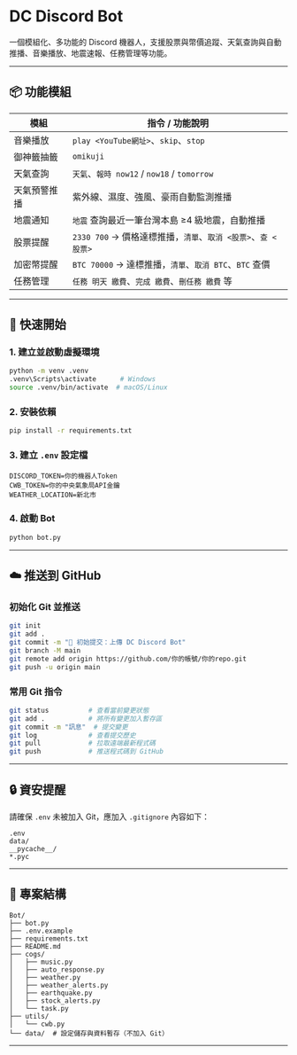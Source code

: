 # DC Discord Bot

一個模組化、多功能的 Discord 機器人，支援股票與幣價追蹤、天氣查詢與自動推播、音樂播放、地震速報、任務管理等功能。

---

## 📦 功能模組

| 模組             | 指令 / 功能說明                                             |
|------------------|----------------------------------------------------------|
| 音樂播放          | `play <YouTube網址>`、`skip`、`stop`                    |
| 御神籤抽籤        | `omikuji`                                                |
| 天氣查詢          | `天氣`、`報時 now12` / `now18` / `tomorrow`             |
| 天氣預警推播      | 紫外線、濕度、強風、豪雨自動監測推播                        |
| 地震通知          | `地震` 查詢最近一筆台灣本島 ≥4 級地震，自動推播            |
| 股票提醒          | `2330 700` → 價格達標推播，`清單`、`取消 <股票>`、`查 <股票>` |
| 加密幣提醒        | `BTC 70000` → 達標推播，`清單`、`取消 BTC`、`BTC` 查價     |
| 任務管理          | `任務 明天 繳費`、`完成 繳費`、`刪任務 繳費` 等            |

---

## 🚀 快速開始

### 1. 建立並啟動虛擬環境
```bash
python -m venv .venv
.venv\Scripts\activate      # Windows
source .venv/bin/activate  # macOS/Linux
```

### 2. 安裝依賴
```bash
pip install -r requirements.txt
```

### 3. 建立 `.env` 設定檔
```env
DISCORD_TOKEN=你的機器人Token
CWB_TOKEN=你的中央氣象局API金鑰
WEATHER_LOCATION=新北市
```

### 4. 啟動 Bot
```bash
python bot.py
```

---

## ☁️ 推送到 GitHub

### 初始化 Git 並推送
```bash
git init
git add .
git commit -m "🎉 初始提交：上傳 DC Discord Bot"
git branch -M main
git remote add origin https://github.com/你的帳號/你的repo.git
git push -u origin main
```

### 常用 Git 指令
```bash
git status          # 查看當前變更狀態
git add .           # 將所有變更加入暫存區
git commit -m "訊息"  # 提交變更
git log             # 查看提交歷史
git pull            # 拉取遠端最新程式碼
git push            # 推送程式碼到 GitHub
```

---

## 🔒 資安提醒
請確保 `.env` 未被加入 Git，應加入 `.gitignore` 內容如下：
```gitignore
.env
data/
__pycache__/
*.pyc
```

---

## 📁 專案結構
```
Bot/
├── bot.py
├── .env.example
├── requirements.txt
├── README.md
├── cogs/
│   ├── music.py
│   ├── auto_response.py
│   ├── weather.py
│   ├── weather_alerts.py
│   ├── earthquake.py
│   ├── stock_alerts.py
│   └── task.py
├── utils/
│   └── cwb.py
└── data/  # 設定儲存與資料暫存（不加入 Git）
```

---

